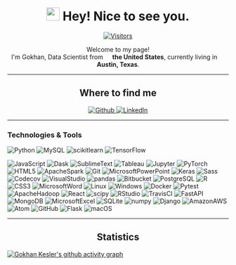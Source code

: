 <div style="text-align:center"> 

<h1><img src="https://emojis.slackmojis.com/emojis/images/1531849430/4246/blob-sunglasses.gif?1531849430" width="30"/> Hey! Nice to see you.</h1>

[![Visitors](https://api.visitorbadge.io/api/visitors?path=https%3A%2F%2Fgithub.com%2Fgokhankesler&countColor=%2337d67a)](https://visitorbadge.io/status?path=https%3A%2F%2Fgithub.com%2Fgokhankesler)

<p>Welcome to my page! </br> I'm Gokhan, Data Scientist from <img src="https://cdn-icons-png.flaticon.com/512/197/197484.png" width="13"/> <b>the United States</b>, currently living in <img src="https://cdn.countryflags.com/thumbs/texas/flag-round-250.png" width="13"/> <b>Austin, Texas</b>. </p>
<hr>
<h2 style="text-align:center">Where to find me</h2>

<p >
    <a href="https://github.com/gokhankesler" target="_blank">
        <img alt="Github" src="https://img.shields.io/badge/GitHub-%2312100E.svg?&style=for-the-badge&logo=Github&logoColor=white" />
    </a> 
    <a href="https://www.linkedin.com/in/gokhan-kesler" target="_blank">
        <img alt="LinkedIn" src="https://img.shields.io/badge/linkedin-%230077B5.svg?&style=for-the-badge&logo=linkedin&logoColor=white" />
    </a> 
</p>
</div>
<hr>

### Technologies & Tools
![Python](https://img.shields.io/badge/-Python-3776AB?logo=Python&logoColor=white)
![MySQL](https://img.shields.io/badge/-MySQL-4479A1?logo=MySQL&logoColor=white)
![scikitlearn](https://img.shields.io/badge/-scikitlearn-F7931E?logo=scikitlearn&logoColor=white)
![TensorFlow](https://img.shields.io/badge/-TensorFlow-FF6F00?logo=TensorFlow&logoColor=white)

![JavaScript](https://img.shields.io/badge/-JavaScript-F7DF1E?logo=JavaScript&logoColor=white)
![Dask](https://img.shields.io/badge/-Dask-FDA061?logo=Dask&logoColor=white)
![SublimeText](https://img.shields.io/badge/-Sublime_Text-FF9800?logo=SublimeText&logoColor=white)
![Tableau](https://img.shields.io/badge/-Tableau-E97627?logo=Tableau&logoColor=white)
![Jupyter](https://img.shields.io/badge/-Jupyter-F37626?logo=Jupyter&logoColor=white)
![PyTorch](https://img.shields.io/badge/-PyTorch-EE4C2C?logo=PyTorch&logoColor=white)
![HTML5](https://img.shields.io/badge/-HTML5-E34F26?logo=HTML5&logoColor=white)
![ApacheSpark](https://img.shields.io/badge/-Apache_Spark-E25A1C?logo=ApacheSpark&logoColor=white)
![Git](https://img.shields.io/badge/-Git-F05032?logo=Git&logoColor=white)
![MicrosoftPowerPoint](https://img.shields.io/badge/-Microsoft_PowerPoint-B7472A?logo=MicrosoftPowerPoint&logoColor=white)
![Keras](https://img.shields.io/badge/-Keras-D00000?logo=Keras&logoColor=white)
![Sass](https://img.shields.io/badge/-Sass-CC6699?logo=Sass&logoColor=white)
![Codecov](https://img.shields.io/badge/-Codecov-F01F7A?logo=Codecov&logoColor=white)
![VisualStudio](https://img.shields.io/badge/-Visual_Studio-5C2D91?logo=VisualStudio&logoColor=white)
![pandas](https://img.shields.io/badge/-pandas-150458?logo=pandas&logoColor=white)
![Bitbucket](https://img.shields.io/badge/-Bitbucket-0052CC?logo=Bitbucket&logoColor=white)
![PostgreSQL](https://img.shields.io/badge/-PostgreSQL-4169E1?logo=PostgreSQL&logoColor=white)
![R](https://img.shields.io/badge/-R-276DC3?logo=R&logoColor=white)
![CSS3](https://img.shields.io/badge/-CSS3-1572B6?logo=CSS3&logoColor=white)
![MicrosoftWord](https://img.shields.io/badge/-Microsoft_Word-2B579A?logo=MicrosoftWord&logoColor=white)
![Linux](https://img.shields.io/badge/-Linux-0A9EDC?logo=Linux&logoColor=white)
![Windows](https://img.shields.io/badge/-Windows-0078D6?logo=Windows&logoColor=white)
![Docker](https://img.shields.io/badge/-Docker-2496ED?logo=Docker&logoColor=white)
![Pytest](https://img.shields.io/badge/-Pytest-0A9EDC?logo=Pytest&logoColor=white)
![ApacheHadoop](https://img.shields.io/badge/-Apache_Hadoop-66CCFF?logo=ApacheHadoop&logoColor=white)
![React](https://img.shields.io/badge/-React-61DAFB?logo=React&logoColor=white)
![scipy](https://img.shields.io/badge/-scipy-8CAAE6?logo=scipy&logoColor=white)
![RStudio](https://img.shields.io/badge/-RStudio-75AADB?logo=RStudio&logoColor=white)
![TravisCI](https://img.shields.io/badge/-Travis_CI-3EAAAF?logo=TravisCI&logoColor=white)
![FastAPI](https://img.shields.io/badge/-FastAPI-009688?logo=FastAPI&logoColor=white)
![MongoDB](https://img.shields.io/badge/-MongoDB-47A248?logo=MongoDB&logoColor=white)
![MicrosoftExcel](https://img.shields.io/badge/-Microsoft_Excel-217346?logo=MicrosoftExcel&logoColor=white)
![SQLite](https://img.shields.io/badge/-SQLite-003B57?logo=SQLite&logoColor=white)
![numpy](https://img.shields.io/badge/-numpy-013243?logo=numpy&logoColor=white)
![Django](https://img.shields.io/badge/-Django-092E20?logo=Django&logoColor=white)
![AmazonAWS](https://img.shields.io/badge/-Amazon_AWS-232F3E?logo=AmazonAWS&logoColor=white)
![Atom](https://img.shields.io/badge/-Atom-66595C?logo=Atom&logoColor=white)
![GitHub](https://img.shields.io/badge/-GitHub-181717?logo=GitHub&logoColor=white)
![Flask](https://img.shields.io/badge/-Flask-000000?logo=Flask&logoColor=white)
![macOS](https://img.shields.io/badge/-macOS-000000?logo=macOS&logoColor=white)

<hr>
<h2 style="text-align:center">Statistics</h2>

[![Gokhan Kesler's github activity graph](https://activity-graph.herokuapp.com/graph?username=gokhankesler&custom_title=gokhankesler's%20contribution&theme=github)](https://github.com/gokhankesler/github-readme-activity-graph)
